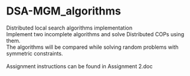 # DSA-MGM_algorithms
Distributed local search algorithms implementation 
<br>
Implement two incomplete algorithms and solve Distributed COPs using them.
<br>
The algorithms will be compared while solving random problems with symmetric constraints.
<br>
<br>
Assignment instructions can be found in Assignment 2.doc

